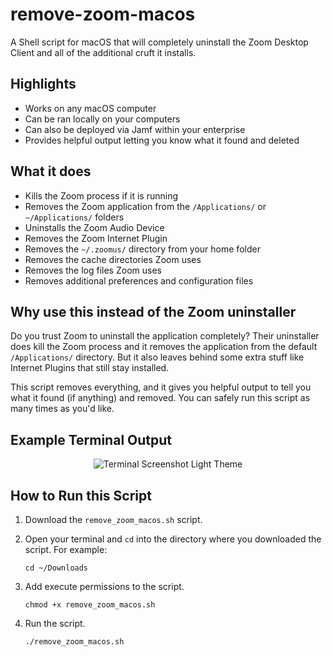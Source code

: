 # remove-zoom-macos
A Shell script for macOS that will completely uninstall the Zoom Desktop Client and all of the additional cruft it installs.

## Highlights

* Works on any macOS computer
* Can be ran locally on your computers
* Can also be deployed via Jamf within your enterprise
* Provides helpful output letting you know what it found and deleted

## What it does

* Kills the Zoom process if it is running
* Removes the Zoom application from the `/Applications/` or `~/Applications/` folders
* Uninstalls the Zoom Audio Device
* Removes the Zoom Internet Plugin
* Removes the `~/.zoomus/` directory from your home folder
* Removes the cache directories Zoom uses
* Removes the log files Zoom uses
* Removes additional preferences and configuration files

## Why use this instead of the Zoom uninstaller

Do you trust Zoom to uninstall the application completely? Their uninstaller does kill the Zoom process and it removes the application from the default `/Applications/` directory. But it also leaves behind some extra stuff like Internet Plugins that still stay installed.

This script removes everything, and it gives you helpful output to tell you what it found (if anything) and removed. You can safely run this script as many times as you'd like.

## Example Terminal Output

<p align="center">
  <img src="https://remove-zoom-macos.s3-us-west-2.amazonaws.com/images/terminal_screenshot_light.jpg" alt="Terminal Screenshot Light Theme">
</p>

## How to Run this Script

1. Download the `remove_zoom_macos.sh` script.

2. Open your terminal and `cd` into the directory where you downloaded the script. For example:

    ```shell
    cd ~/Downloads
    ```

3. Add execute permissions to the script.

    ```shell
    chmod +x remove_zoom_macos.sh
    ```

4. Run the script.

    ```shell
    ./remove_zoom_macos.sh
    ```


